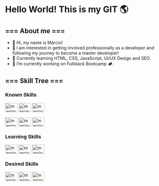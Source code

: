 <h1> Hello World! This is my GIT 🌎 </h1>
<h2> === About me === </h2>

<ul>
  <li> 👋 Hi, my name is Márcio! </li>
  <li> 👀 I am interested in getting involved professionally as a developer and following my journey to become a master developer! </li>
  <li> 🌱 Currently learning HTML, CSS, JavaScript, UI/UX Design and SEO. </li>
  <li> 🔭 I’m currently working on Fullstack Bootcamp 🏕.</li>
</ul>

<h2> === Skill Tree === </h2>

<div style = "display: inline_block">
  <h3>Known Skills</h3>
  <img title = "HTML-5" align = "center" height = "30px" width = "40px" alt = "marcio-html" src = "https://cdn.jsdelivr.net/gh/devicons/devicon@latest/icons/html5/html5-plain.svg" />
  <img title = "CSS-3" align = "center" height = "30px" width = "40px" alt = "marcio-css" src = "https://cdn.jsdelivr.net/gh/devicons/devicon@latest/icons/css3/css3-plain.svg" />
  <img title = "JavaScript" align = "center" height = "30px" width = "40px" alt = "marcio-js" src = "https://cdn.jsdelivr.net/gh/devicons/devicon@latest/icons/javascript/javascript-plain.svg" />
  <br><br>
  <img title = "C++" align = "center" height = "30px" width = "40px" alt = "marcio-cpp" src = "https://cdn.jsdelivr.net/gh/devicons/devicon@latest/icons/cplusplus/cplusplus-plain.svg" />
  <img title = "NodeJS" align = "center" height = "30px" width = "40px" alt = "marcio-node" src = "https://cdn.jsdelivr.net/gh/devicons/devicon@latest/icons/nodejs/nodejs-original.svg" />
  <img title = "PostgreSQL" align = "center" height = "30px" width = "40px" alt = "marcio-postgre" src = "https://cdn.jsdelivr.net/gh/devicons/devicon@latest/icons/postgresql/postgresql-plain.svg" /> 
</div>

<div style = "display: inline_block">
  <h3>Learning Skills</h3>
  
  <img title = "Typescript" align = "center" height = "30px" width = "40px" alt = "marcio-typescript" src="https://cdn.jsdelivr.net/gh/devicons/devicon@latest/icons/typescript/typescript-plain.svg" />
  <img title = "React" align = "center" height = "30px" width = "40px" alt = "marcio-react" src = "https://cdn.jsdelivr.net/gh/devicons/devicon@latest/icons/react/react-original.svg" />
  <img title = "Tailwind" align = "center" height = "30px" width = "40px" alt = "marcio-wind" src = "https://cdn.jsdelivr.net/gh/devicons/devicon@latest/icons/tailwindcss/tailwindcss-original.svg" />
</div>

<div style = "display: inline_block">
  <h3>Desired Skills</h3>
  
  <img title = "Wordpress" align = "center" height = "30px" width = "40px" alt = "marcio-wordpress" src="https://cdn.jsdelivr.net/gh/devicons/devicon@latest/icons/wordpress/wordpress-plain.svg" />
  <img title = "Python" align = "center" height = "30px" width = "40px" alt = "marcio-python" src = "https://cdn.jsdelivr.net/gh/devicons/devicon@latest/icons/python/python-original.svg" />
  <img title = "Go" align = "center" height = "30px" width = "40px" alt = "marcio-go" src = "https://cdn.jsdelivr.net/gh/devicons/devicon@latest/icons/go/go-original-wordmark.svg" />
</div>

<!--
**marciomrd/marciomrd** is a ✨ _special_ ✨ repository because its `README.md` (this file) appears on your GitHub profile.

Here are some ideas to get you started:

- 🔭 I’m currently working on ...
- 🌱 I’m currently learning ...
- 👯 I’m looking to collaborate on ...
- 🤔 I’m looking for help with ...
- 💬 Ask me about ...
- 📫 How to reach me: ...
- 😄 Pronouns: ...
- ⚡ Fun fact: ...
-->
